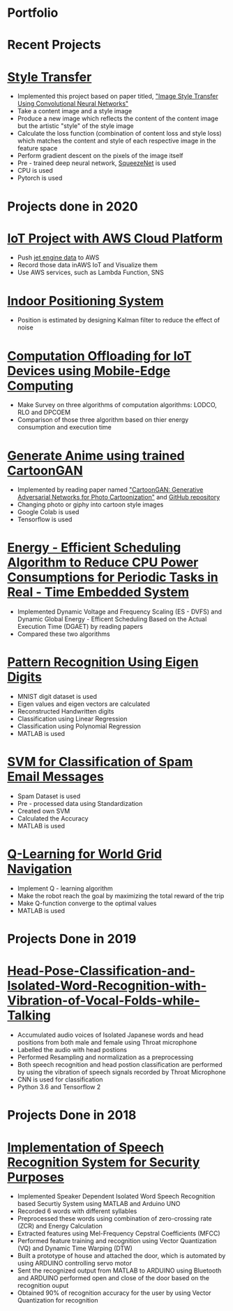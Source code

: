 # Portfolio

# Recent Projects

# [Style Transfer](https://github.com/theinthankhaing/Style-Transfer)

* Implemented this project based on paper titled, ["Image Style Transfer Using Convolutional Neural Networks"](https://www.cv-foundation.org/openaccess/content_cvpr_2016/papers/Gatys_Image_Style_Transfer_CVPR_2016_paper.pdf)
* Take a content image and a style image 
* Produce a new image which reflects the content of the content image but the artistic "style" of the style image
* Calculate the loss function (combination of content loss and style loss) which matches the content and style of each respective image in the feature space
* Perform gradient descent on the pixels of the image itself
* Pre - trained deep neural network, [SqueezeNet](https://arxiv.org/abs/1602.07360) is used
* CPU is used
* Pytorch is used



# Projects done in 2020

# [IoT Project with AWS Cloud Platform](https://github.com/theinthankhaing/IoT-Project-with-AWS-Cloud-Platform)

* Push [jet engine data](https://ti.arc.nasa.gov/tech/dash/groups/pcoe/prognostic-data-repository/#turbofan) to AWS
* Record those data inAWS IoT and Visualize them
* Use AWS services, such as Lambda Function, SNS

# [Indoor Positioning System](https://github.com/theinthankhaing/Kalman-Filter-Project)

* Position is estimated by designing Kalman filter to reduce the effect of noise

# [Computation Offloading for IoT Devices using Mobile-Edge Computing](https://github.com/theinthankhaing/Computation-Offloading-for-IoT-Devices-using-Mobile-Edge-Computing)

* Make Survey on three algorithms of computation algorithms: LODCO, RLO and DPCOEM
* Comparison of those three algorithm based on thier energy consumption and execution time

# [Generate Anime using trained CartoonGAN](https://github.com/theinthankhaing/CartoonGAN)

* Implemented by reading paper named ["CartoonGAN: Generative Adversarial Networks for Photo Cartoonization"](https://openaccess.thecvf.com/content_cvpr_2018/papers/Chen_CartoonGAN_Generative_Adversarial_CVPR_2018_paper.pdf) and [GitHub repository](https://github.com/mnicnc404/CartoonGan-tensorflow?fbclid=IwAR2OpOh8hlc62EFxXpkeGDA5UV8CzxcXUKo8-JqtLoUvmb7gAYgjglRPU1Q)
* Changing photo or giphy into cartoon style images
* Google Colab is used
* Tensorflow is used

# [Energy - Efficient Scheduling Algorithm to Reduce CPU Power Consumptions for Periodic Tasks in Real - Time Embedded System](https://github.com/theinthankhaing/Real-Time-Scheduling-Algorithm-Implementation)

* Implemented Dynamic Voltage and Frequency Scaling (ES - DVFS) and Dynamic Global Energy - Efficent Scheduling Based on the Actual Execution Time (DGAET) by reading papers
* Compared these two algorithms

# [Pattern Recognition Using Eigen Digits](https://github.com/theinthankhaing/Pattern-Recognition-Using-Eigen-Digits)

* MNIST digit dataset is used
* Eigen values and eigen vectors are calculated
* Reconstructed Handwritten digits
* Classification using Linear Regression
* Classification using Polynomial Regression
* MATLAB is used

# [SVM for Classification of Spam Email Messages](https://github.com/theinthankhaing/SVM-for-Classification-of-Spam-Email-Messages)

* Spam Dataset is used
* Pre - processed data using Standardization
* Created own SVM
* Calculated the Accuracy
* MATLAB is used

# [Q-Learning for World Grid Navigation](https://github.com/theinthankhaing/Q-Learning-for-World-Grid-Navigation)

* Implement Q - learning algorithm
* Make the robot reach the goal by maximizing the total reward of the trip
* Make Q-function converge to the optimal values
* MATLAB is used

# Projects Done in 2019

# [Head-Pose-Classification-and-Isolated-Word-Recognition-with-Vibration-of-Vocal-Folds-while-Talking](https://github.com/theinthankhaing/Head-Pose-Classification-and-Isolated-Word-Recognition-with-Vibration-of-Vocal-Folds-while-Talking)

* Accumulated audio voices of Isolated Japanese words and head positions from both male and female using Throat microphone
* Labelled the audio with head postions
* Performed Resampling and normalization as a preprocessing
* Both speech recognition and head postion classification are performed by using the vibration of speech signals recorded by Throat Microphone
* CNN is used for classification
* Python 3.6 and Tensorflow 2

# Projects Done in 2018

# [Implementation of Speech Recognition System for Security Purposes](https://github.com/theinthankhaing/Implementation-of-Speech-Recognition-System-for-Security-Purposes)

* Implemented Speaker Dependent Isolated Word Speech Recognition based Securtiy System using MATLAB and Arduino UNO
* Recorded  6 words  with different syllables  
* Preprocessed these words using combination of zero-crossing rate (ZCR) and Energy Calculation
* Extracted features using Mel-Frequency Cepstral Coefficients (MFCC)
* Performed feature training and recognition using Vector Quantization (VQ) and Dynamic Time Warping (DTW)
* Built a prototype of house and  attached the door, which is automated by using ARDUINO controlling servo motor
* Sent the recognized output from MATLAB to ARDUINO using Bluetooth and  ARDUINO performed open and close of the door based on the recognition ouput
* Obtained 90% of recognition accuracy for the user by using Vector Quantization for recognition
